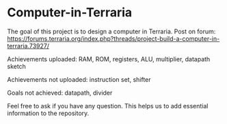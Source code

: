# Computer-in-Terraria
The goal of this project is to design a computer in Terraria. Post on forum: https://forums.terraria.org/index.php?threads/project-build-a-computer-in-terraria.73927/

Achievements uploaded: RAM, ROM, registers, ALU, multiplier, datapath sketch

Achievements not uploaded: instruction set, shifter

Goals not achieved: datapath, divider

Feel free to ask if you have any question. This helps us to add essential information to the repository.
